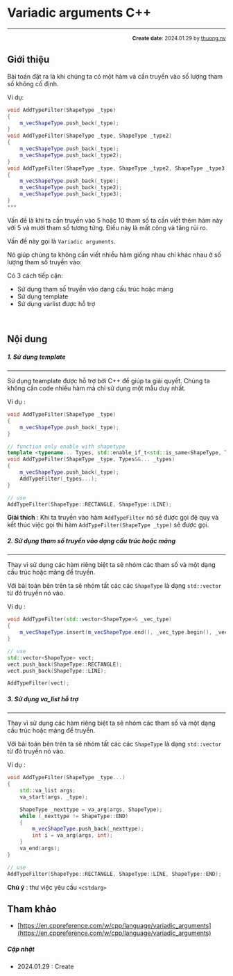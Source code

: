 #  Variadic arguments C++
---
<p style="text-align: right; font-size:12px;">
<b>Create date</b>: 2024.01.29 by <a href="#">thuong.nv</a>
</p>

## Giới thiệu 

Bài toán đặt ra là khi chúng ta có một hàm và cần truyền vào số lượng tham số không cố định.

Ví dụ:
```Cpp
void AddTypeFilter(ShapeType _type)
{
	m_vecShapeType.push_back(_type);
}
void AddTypeFilter(ShapeType _type, ShapeType _type2)
{
	m_vecShapeType.push_back(_type);
	m_vecShapeType.push_back(_type2);
}
void AddTypeFilter(ShapeType _type, ShapeType _type2, ShapeType _type3)
{
	m_vecShapeType.push_back(_type);
	m_vecShapeType.push_back(_type2);
	m_vecShapeType.push_back(_type3);
}
***
```
Vấn đề là khi ta cần truyền vào 5 hoặc 10 tham số ta cần viết thêm hàm này với 5 và mười tham số tương tứng. Điều này là mất công và tăng rủi ro.

Vấn đề này gọi là `Variadic arguments`.

Nó giúp chúng ta không cần viết nhiều hàm giống nhau chỉ khác nhau ở số lượng tham số truyền vào:

Có 3 cách tiếp cận:
* Sử dụng tham số truyền vào dạng cấu trúc hoặc mảng
* Sử dụng template 
* Sử dụng varlist được hỗ trợ


</br><!--Section-->

## Nội dung

##### 1. Sử dụng template
---

Sử dụng teamplate được hỗ trợ bởi C++ để giúp ta giải quyết. Chúng ta không cần code nhiều hàm mà chỉ sử dụng một mẫu duy nhất.

Ví dụ :

``` cpp
void AddTypeFilter(ShapeType _type)
{
	m_vecShapeType.push_back(_type);
}

// function only enable with shapetype
template <typename... Types, std::enable_if_t<std::is_same<ShapeType, Types...>::value>* = nullptr>
void AddTypeFilter(ShapeType _type, Types&&... _types)
{
	m_vecShapeType.push_back(_type);
	AddTypeFilter(_types...);
}

// use 
AddTypeFilter(ShapeType::RECTANGLE, ShapeType::LINE);
```

**Giải thích** : Khi ta truyền vào hàm ```AddTypeFilter``` nó sẽ được gọi đệ quy và kết thúc việc gọi thì hàm ```AddTypeFilter(ShapeType _type)``` sẽ được gọi.

##### 2. Sử dụng tham số truyền vào dạng cấu trúc hoặc mảng
---

Thay vì sử dụng các hàm riêng biệt ta sẽ nhóm các tham số và một dạng cấu trúc hoặc mảng để truyền.

Với bài toán bên trên ta sẽ nhóm tất các các `ShapeType` là dạng `std::vector` từ đó truyền nó vào. 

Ví dụ :

``` cpp
void AddTypeFilter(std::vector<ShapeType>& _vec_type)
{
	m_vecShapeType.insert(m_vecShapeType.end(), _vec_type.begin(), _vec_type.end());
}

// use 
std::vector<ShapeType> vect;
vect.push_back(ShapeType::RECTANGLE);
vect.push_back(ShapeType::LINE);

AddTypeFilter(vect);
```

##### 3. Sử dụng va_list hỗ trợ
---

Thay vì sử dụng các hàm riêng biệt ta sẽ nhóm các tham số và một dạng cấu trúc hoặc mảng để truyền.

Với bài toán bên trên ta sẽ nhóm tất các các `ShapeType` là dạng `std::vector` từ đó truyền nó vào. 

Ví dụ :

``` cpp
void AddTypeFilter(ShapeType _type...)
{
	std::va_list args;
	va_start(args, _type);

	ShapeType _nexttype = va_arg(args, ShapeType);
	while (_nexttype != ShapeType::END)
	{
		m_vecShapeType.push_back(_nexttype);
		int i = va_arg(args, int);
	}
	va_end(args);
}

// use 
AddTypeFilter(ShapeType::RECTANGLE, ShapeType::LINE, ShapeType::END);
```
**Chú ý** : thư việc yêu cầu `<cstdarg>`

## Tham khảo
* [https://en.cppreference.com/w/cpp/language/variadic_arguments](https://en.cppreference.com/w/cpp/language/variadic_arguments)

##### Cập nhật

- 2024.01.29 : Create
